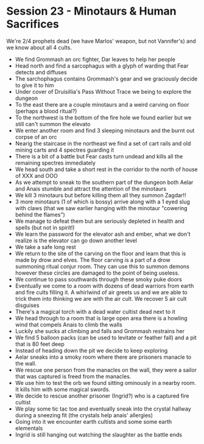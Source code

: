 # Session 23 - Minotaurs & Human Sacrifices

We're 2/4 prophets dead (we have Marlos' weapon, but not Vannifer's) and we know about all 4 cults.

- We find Grommash an orc fighter, Dar leaves to help her people
- Head north and find a sarcophagus with a glyph of warding that Fear detects and diffuses
- The sarchophagus contains Grommash's gear and we graciously decide to give it to him
- Under cover of Druisillia's Pass Without Trace we being to explore the dungeon
- To the east there are a couple minotaurs and a weird carving on floor (perhaps a blood ritual?)
- To the northwest is the bottom of the fire hole we found earlier but we still can't summon the elevato
- We enter another room and find 3 sleeping minotaurs and the burnt out corpse of an orc
- Nearig the staircase in the northeast we find a set of cart rails and old mining carts and 4 spectres guarding it
- There is a bit of a battle but Fear casts turn undead and kills all the remaining spectres immediately 
- We head south and take a short rest in the corridor to the north of house of XXX and OOO
- As we attempt to sneak to the southern part of the dungeon both Aelar and Anais stumble and attract the attention of
  the minotaurs
- We kill 3 minotaurs but before killing them all they summon Zagdar!!
- 3 more minotaurs (1 of which is bossy) arrive along with a 1 eyed slug with claws (that we saw earlier hanging with
  the minotaur "cowering behind the flames")
- We manage to defeat them but are seriously depleted in health and spells (but not in spirit!)
- We learn the password for the elevator ash and ember, what we don't realize is the elevator can go down another level
- We take a safe long rest
- We return to the site of the carving on the floor and learn that this is made by drow and elves. The floor carving 
  is a part of a drow summoning ritual conjur room. They can use this to summon demons however these circles are damaged
  to the point of being useless.
- We continue to pass southwards through these smoky puke doors
- Eventually we come to a room with dozens of dead warriors from earth and fire cults filling it. A whirlwind of air greets us and we are able to
  trick them into thinking we are with the air cult. We recover 5 air cult disguises
- There's a magical torch with a dead water cultist dead next to it
- We head through to a room that is large open area there is a howling wind that compels Anais to climb the walls
- Luckily she sucks at climbing and falls and Grommash restrains her
- We find 5 balloon packs (can be used to levitate or feather fall) and a pit that is 80 feet deep
- Instead of heading down the pit we decide to keep exploring
- Aelar sneaks into a smoky room where there are prisoners manacle to the wall.
- We rescue one person from the manacles on the wall, they were a sailor that was captured is freed from the manacles.
- We use him to test the orb we found sitting ominously in a nearby room. It kills him with some magical swords.
- We decide to rescue another prisoner (Ingrid?) who is a captured fire cultist
- We play some tic tac toe and eventually sneak into the crystal hallway during a sneezing fit (the crystals help anais'
  allergies)
- Going into it we encounter earth cultists and some some earth elementals
- Ingrid is still hanging out watching the slaughter as the battle ends

